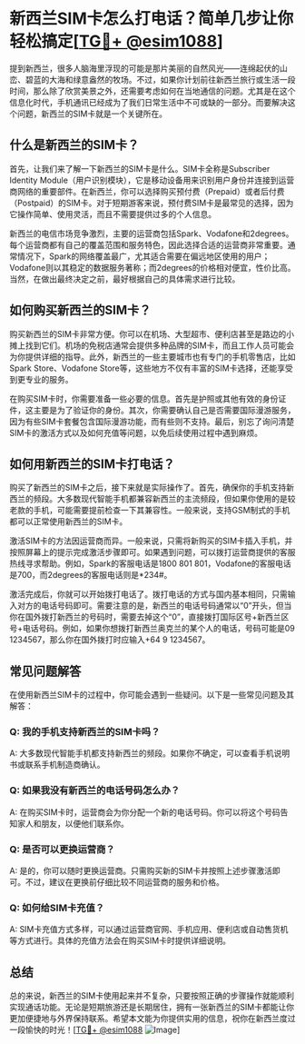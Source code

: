 # 新西兰SIM卡怎么打电话？简单几步让你轻松搞定[[TG💪+ @esim1088](https://t.me/s/esim1088)]

提到新西兰，很多人脑海里浮现的可能是那片美丽的自然风光——连绵起伏的山峦、碧蓝的大海和绿意盎然的牧场。不过，如果你计划前往新西兰旅行或生活一段时间，那么除了欣赏美景之外，还需要考虑如何在当地通信的问题。尤其是在这个信息化时代，手机通讯已经成为了我们日常生活中不可或缺的一部分。而要解决这个问题，新西兰的SIM卡就是一个关键所在。

## 什么是新西兰的SIM卡？

首先，让我们来了解一下新西兰的SIM卡是什么。SIM卡全称是Subscriber Identity Module（用户识别模块），它是移动设备用来识别用户身份并连接到运营商网络的重要部件。在新西兰，你可以选择购买预付费（Prepaid）或者后付费（Postpaid）的SIM卡。对于短期游客来说，预付费SIM卡是最常见的选择，因为它操作简单、使用灵活，而且不需要提供过多的个人信息。

新西兰的电信市场竞争激烈，主要的运营商包括Spark、Vodafone和2degrees。每个运营商都有自己的覆盖范围和服务特色，因此选择合适的运营商非常重要。通常情况下，Spark的网络覆盖最广，尤其适合需要在偏远地区使用的用户；Vodafone则以其稳定的数据服务著称；而2degrees的价格相对便宜，性价比高。当然，在做出最终决定之前，最好根据自己的具体需求进行比较。

## 如何购买新西兰的SIM卡？

购买新西兰的SIM卡非常方便。你可以在机场、大型超市、便利店甚至是路边的小摊上找到它们。机场的免税店通常会提供多种品牌的SIM卡，而且工作人员可能会为你提供详细的指导。此外，新西兰的一些主要城市也有专门的手机零售店，比如Spark Store、Vodafone Store等，这些地方不仅有丰富的SIM卡选择，还能享受到更专业的服务。

在购买SIM卡时，你需要准备一些必要的信息。首先是护照或其他有效的身份证件，这主要是为了验证你的身份。其次，你需要确认自己是否需要国际漫游服务，因为有些SIM卡套餐包含国际漫游功能，而有些则不支持。最后，别忘了询问清楚SIM卡的激活方式以及如何充值等问题，以免后续使用过程中遇到麻烦。

## 如何用新西兰的SIM卡打电话？

购买了新西兰的SIM卡之后，接下来就是实际操作了。首先，确保你的手机支持新西兰的频段。大多数现代智能手机都兼容新西兰的主流频段，但如果你使用的是较老款的手机，可能需要提前检查一下其兼容性。一般来说，支持GSM制式的手机都可以正常使用新西兰的SIM卡。

激活SIM卡的方法因运营商而异。一般来说，只需将新购买的SIM卡插入手机，并按照屏幕上的提示完成激活步骤即可。如果遇到问题，可以拨打运营商提供的客服热线寻求帮助。例如，Spark的客服电话是1800 801 801，Vodafone的客服电话是700，而2degrees的客服电话则是*234#。

激活完成后，你就可以开始拨打电话了。拨打电话的方式与国内基本相同，只需输入对方的电话号码即可。需要注意的是，新西兰的电话号码通常以“0”开头，但当你在国外拨打新西兰的号码时，需要去掉这个“0”，直接拨打国际区号+新西兰区号+电话号码。例如，如果你想拨打新西兰奥克兰的某个人的电话，号码可能是09 1234567，那么你在国外拨打时应输入+64 9 1234567。

## 常见问题解答

在使用新西兰SIM卡的过程中，你可能会遇到一些疑问。以下是一些常见问题及其解答：

### Q: 我的手机支持新西兰的SIM卡吗？
A: 大多数现代智能手机都支持新西兰的频段。如果你不确定，可以查看手机说明书或联系手机制造商确认。

### Q: 如果我没有新西兰的电话号码怎么办？
A: 在购买SIM卡时，运营商会为你分配一个新的电话号码。你可以将这个号码告知家人和朋友，以便他们联系你。

### Q: 是否可以更换运营商？
A: 是的，你可以随时更换运营商。只需购买新的SIM卡并按照上述步骤激活即可。不过，建议在更换前仔细比较不同运营商的服务和价格。

### Q: 如何给SIM卡充值？
A: SIM卡充值方式多样，可以通过运营商官网、手机应用、便利店或自动售货机等方式进行。具体的充值方法会在购买SIM卡时提供详细说明。

## 总结

总的来说，新西兰的SIM卡使用起来并不复杂，只要按照正确的步骤操作就能顺利实现通话功能。无论是短期旅游还是长期居住，拥有一张新西兰的SIM卡都能让你更加便捷地与外界保持联系。希望本文能为你提供实用的信息，祝你在新西兰度过一段愉快的时光！[[TG💪+ @esim1088](https://t.me/s/esim1088) ![Image](https://i.postimg.cc/4NQfJmqS/Snipaste-2025-05-13-00-14-12.png)]